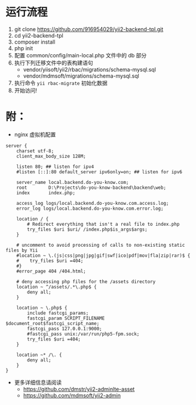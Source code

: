 # 运行流程
1. git clone https://github.com/916954029/yii2-backend-tpl.git
2. cd yii2-backend-tpl
3. composer install
4. php init
5. 配置 common/config/main-local.php 文件中的 db 部分
6. 执行下列迁移文件中的表构建语句
    - vendor/yiisoft/yii2/rbac/migrations/schema-mysql.sql
    - vendor/mdmsoft/migrations/schema-mysql.sql
7. 执行命令 ```yii rbac-migrate``` 初始化数据
8. 开始访问!

# 附：

* nginx 虚拟机配置
```
server {
	charset utf-8;
	client_max_body_size 128M;

	listen 80; ## listen for ipv4
	#listen [::]:80 default_server ipv6only=on; ## listen for ipv6

	server_name local.backend.do-you-know.com;
	root        D:\Projects\do-you-know-backend\backend\web;
	index       index.php;

	access_log logs/local.backend.do-you-know.com.access.log;
	error_log logs/local.backend.do-you-know.com.error.log;

	location / {
		# Redirect everything that isn't a real file to index.php
		try_files $uri $uri/ /index.php$is_args$args;
	}

	# uncomment to avoid processing of calls to non-existing static files by Yii
	#location ~ \.(js|css|png|jpg|gif|swf|ico|pdf|mov|fla|zip|rar)$ {
	#    try_files $uri =404;
	#}
	#error_page 404 /404.html;

	# deny accessing php files for the /assets directory
	location ~ ^/assets/.*\.php$ {
		deny all;
	}

	location ~ \.php$ {
		include fastcgi_params;
		fastcgi_param SCRIPT_FILENAME $document_root$fastcgi_script_name;
		fastcgi_pass 127.0.0.1:9000;
		#fastcgi_pass unix:/var/run/php5-fpm.sock;
		try_files $uri =404;
	}

	location ~* /\. {
		deny all;
	}
}
```

* 更多详细信息请阅读
    - https://github.com/dmstr/yii2-adminlte-asset
    - https://github.com/mdmsoft/yii2-admin
